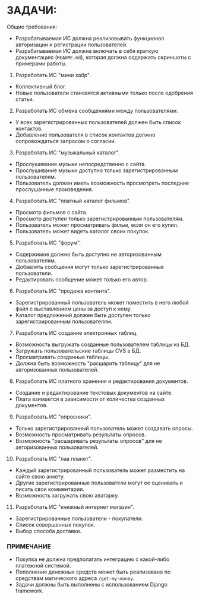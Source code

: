 # ЗАДАЧИ:

Общие требования:
 * Разрабатываемая ИС должна реализовывать функционал авторизации и регистрации пользователей.
 * Разрабатываемая ИС должна включать в себя краткую документацию (`README.md`), которая должна содержать скриншоты с примерами работы.

1. Разработать ИС "мини хабр".
 * Коллективный блог.
 * Новые пользователи становятся активными только после одобрения статьи.

2. Разработать ИС обмена сообщениями между пользователями.
 * У всех зарегистрированных пользователей должен быть список контактов.
 * Добавление пользователя в список контактов должно сопровождаться запросом о согласии.

3. Разработать ИС "музыкальный каталог".
 * Прослушивание музыки непосредственно с сайта.
 * Прослушивание музыки доступно только зарегистрированным пользователям.
 * Пользователь должен иметь возможность просмотреть последние прослушанные произведения.

4. Разработать ИС "платный каталог фильмов".
 * Просмотр фильмов с сайта.
 * Просмотр доступен только зарегистрированным пользователям.
 * Пользователь может просматривать фильм, если он его купил.
 * Пользователь может видеть каталог своих покупок.

5. Разработать ИС "форум".
 * Содержимое должно быть доступно не авторизованным пользователям.
 * Добавлять сообщения могут только зарегистрированные пользователи.
 * Редактировать сообщение может только его автор.

6. Разработать ИС "продажа контента".
 * Зарегистрированный пользователь может поместить в него любой файл с выставлением цены за доступ к нему.
 * Каталог предложений должен быть доступен только зарегистрированным пользователям.

7. Разработать ИС создание электронных таблиц.
 * Возможность выгружать созданные пользователем таблицы из БД.
 * Загружать пользовательские таблицы CVS в БД.
 * Просматривать созданные таблицы.
 * Должна быть возможность "расшарить таблицу" для не авторизованных пользователей.

8. Разработать ИС платного хранения и редактирования документов.
 * Создание и редактирование текстовых документов на сайте.
 * Плата взимается в зависимости от количества созданных документов.

9. Разработать ИС "опросники".
 * Только зарегистрированный пользователь может создавать опросы.
 * Возможность просматривать результаты опросов.
 * Возможность "расшаривать результаты опросов" для не авторизованных пользователей.
 
10. Разработать ИС "лав планет".
 * Каждый зарегистрированный пользователь может разместить на сайте свою анкету.
 * Другие зарегистрированные пользователи могут ее оценивать и писать свои комментарии.
 * Возможность загружать свою аватарку.

11. Разработать ИС "книжный интернет магазин".
 * Зарегистрированные пользователи - покупатели.
 * Список совершенных покупок.
 * Выбор способа доставки.

### ПРИМЕЧАНИЕ ###

 * Покупка не должна предполагать интеграцию с какой-либо платежной системой.
 * Пополнение денежных средств может быть реализовано по средствам магического адреса `/get-my-money`.
 * Задачи должны быть выполнены с использованием Django framework. 
